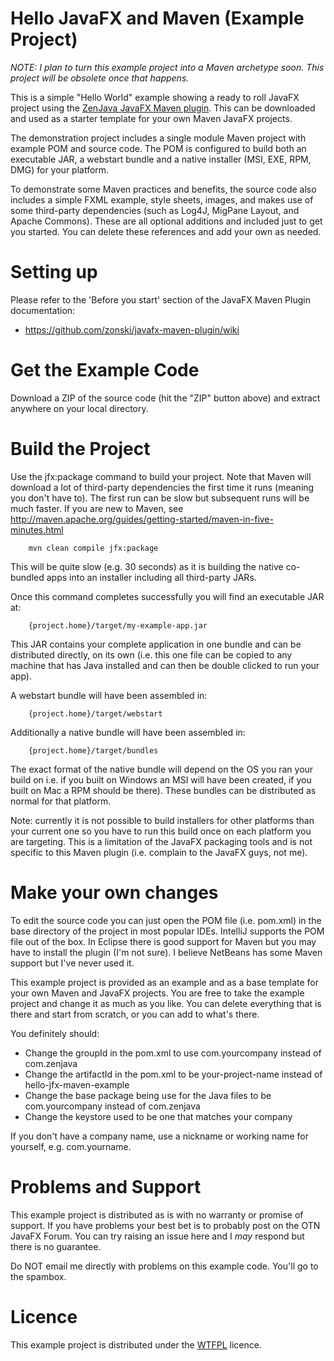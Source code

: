 Hello JavaFX and Maven (Example Project)
=========================================

*NOTE: I plan to turn this example project into a Maven archetype soon. This project will be obsolete once that happens.*

This is a simple "Hello World" example showing a ready to roll JavaFX project using the 
<a href="https://github.com/zonski/javafx-maven-plugin">ZenJava JavaFX Maven plugin</a>. This can be downloaded 
and used as a starter template for your own Maven JavaFX projects.

The demonstration project includes a single module Maven project with example POM and source code. The POM is 
configured to build both an executable JAR, a webstart bundle and a native installer (MSI, EXE, RPM, DMG) for your platform. 

To demonstrate some Maven practices and benefits, the source code also includes a simple FXML example, style sheets, 
images, and makes use of some third-party dependencies (such as Log4J, MigPane Layout, and Apache Commons). These 
are all optional additions and included just to get you started. You can delete these references and add your own 
as needed. 


Setting up
=========================================

Please refer to the 'Before you start' section of the JavaFX Maven Plugin documentation: 

* https://github.com/zonski/javafx-maven-plugin/wiki


Get the Example Code
=========================================

Download a ZIP of the source code (hit the "ZIP" button above) and extract anywhere on your local directory.


Build the Project 
=========================================

Use the jfx:package command to build your project. Note that Maven will download a lot of third-party dependencies the first time it runs (meaning you don't have to). The first
run can be slow but subsequent runs will be much faster. If you are new to Maven, see 
http://maven.apache.org/guides/getting-started/maven-in-five-minutes.html

```
    mvn clean compile jfx:package
```

This will be quite slow (e.g. 30 seconds) as it is building the native co-bundled apps into an installer including all 
third-party JARs.

Once this command completes successfully you will find an executable JAR at: 

```
    {project.home}/target/my-example-app.jar
```

This JAR contains your complete application in one bundle and can be distributed directly, on its own (i.e. this one file
can be copied to any machine that has Java installed and can then be double clicked to run your app).

A webstart bundle will have been assembled in: 
```
    {project.home}/target/webstart
```

Additionally a native bundle will have been assembled in: 

```
    {project.home}/target/bundles
```

The exact format of the native bundle will depend on the OS you ran your build on i.e. if you built on Windows an MSI
will have been created, if you built on Mac a RPM should be there). These bundles can be distributed as normal for that
platform. 

Note: currently it is not possible to build installers for other platforms than your current one so you have to run this
build once on each platform you are targeting. This is a limitation of the JavaFX packaging tools and is not specific 
to this Maven plugin (i.e. complain to the JavaFX guys, not me). 


Make your own changes 
=========================================

To edit the source code you can just open the POM file (i.e. pom.xml) in the base directory of the project in most
popular IDEs. IntelliJ supports the POM file out of the box. In Eclipse there is good support for Maven but you may
have to install the plugin (I'm not sure). I believe NetBeans has some Maven support but I've never used it.

This example project is provided as an example and as a base template for your own Maven and JavaFX projects. You are
free to take the example project and change it as much as you like. You can delete everything that is there and start
from scratch, or you can add to what's there. 

You definitely should: 

* Change the groupId in the pom.xml to use com.yourcompany instead of com.zenjava
* Change the artifactId in the pom.xml to be your-project-name instead of hello-jfx-maven-example
* Change the base package being use for the Java files to be com.yourcompany instead of com.zenjava
* Change the keystore used to be one that matches your company

If you don't have a company name, use a nickname or working name for yourself, e.g. com.yourname.


Problems and Support
=========================================

This example project is distributed as is with no warranty or promise of support. If you have problems your best 
bet is to probably post on the OTN JavaFX Forum. You can try raising an issue here and I *may* respond but there is
no guarantee. 

Do NOT email me directly with problems on this example code. You'll go to the spambox.


Licence
=========================================

This example project is distributed under the <a href="http://en.wikipedia.org/wiki/WTFPL">WTFPL</a> licence. 



